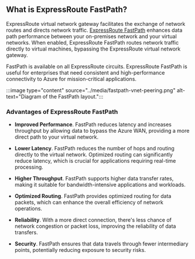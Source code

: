 
## What is ExpressRoute FastPath?

ExpressRoute virtual network gateway facilitates the exchange of network routes and directs network traffic. [ExpressRoute FastPath](/azure/expressroute/about-fastpath) enhances data path performance between your on-premises network and your virtual networks. When enabled, ExpressRoute FastPath routes network traffic directly to virtual machines, bypassing the ExpressRoute virtual network gateway. 

FastPath is available on all ExpressRoute circuits. ExpressRoute FastPath is useful for enterprises that need consistent and high-performance connectivity to Azure for mission-critical applications. 

:::image type="content" source="../media/fastpath-vnet-peering.png" alt-text="Diagram of the FastPath layout.":::

### Advantages of ExpressRoute FastPath

- **Improved Performance**. FastPath reduces latency and increases throughput by allowing data to bypass the Azure WAN, providing a more direct path to your virtual network.

- **Lower Latency**. FastPath reduces the number of hops and routing directly to the virtual network. Optimized routing can significantly reduce latency, which is crucial for applications requiring real-time processing.

- **Higher Throughput**. FastPath supports higher data transfer rates, making it suitable for bandwidth-intensive applications and workloads.

- **Optimized Routing**. FastPath provides optimized routing for data packets, which can enhance the overall efficiency of network operations.

- **Reliability**. With a more direct connection, there's less chance of network congestion or packet loss, improving the reliability of data transfers.

- **Security**. FastPath ensures that data travels through fewer intermediary points, potentially reducing exposure to security risks.